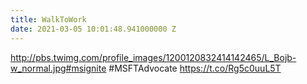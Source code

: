 ```yaml
---
title: WalkToWork
date: 2021-03-05 10:01:48.941000000 Z
---
```


 http://pbs.twimg.com/profile_images/1200120832414142465/L_Bojb-w_normal.jpg#msignite #MSFTAdvocate https://t.co/Rg5c0uuL5T